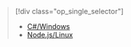 > [!div class="op_single_selector"]
> * [C#/Windows](../articles/iot-hub/iot-hub-device-management-get-started.md)
> * [Node.js/Linux](../articles/iot-hub/iot-hub-device-management-get-started-node.md)
> 
> 

<!--HONumber=Aug16_HO4-->


